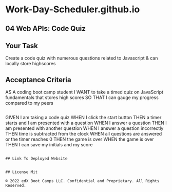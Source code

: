 # Work-Day-Scheduler.github.io


## 04 Web APIs: Code Quiz

## Your Task

Create a code quiz with numerous questions related to Javascript & can locally store highscores


## Acceptance Criteria

AS A coding boot camp student
I WANT to take a timed quiz on JavaScript fundamentals that stores high scores
SO THAT I can gauge my progress compared to my peers
```

```
GIVEN I am taking a code quiz
WHEN I click the start button
THEN a timer starts and I am presented with a question
WHEN I answer a question
THEN I am presented with another question
WHEN I answer a question incorrectly
THEN time is subtracted from the clock
WHEN all questions are answered or the timer reaches 0
THEN the game is over
WHEN the game is over
THEN I can save my initials and my score
```

## Link To Deployed Website


## License Mit

© 2022 edX Boot Camps LLC. Confidential and Proprietary. All Rights Reserved.
